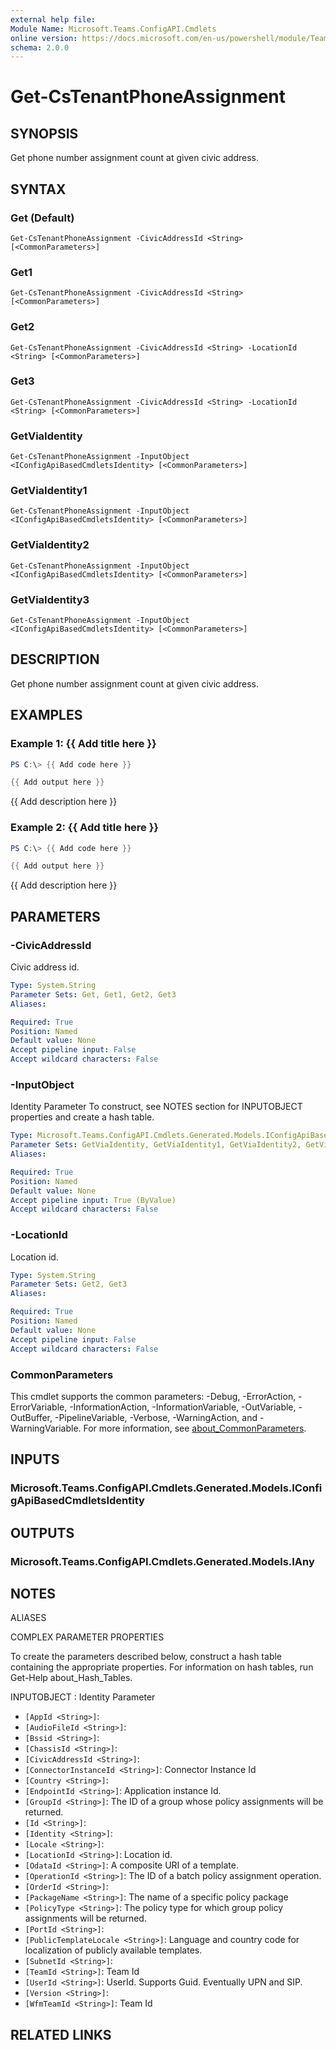 ```yaml
---
external help file:
Module Name: Microsoft.Teams.ConfigAPI.Cmdlets
online version: https://docs.microsoft.com/en-us/powershell/module/Teams/get-cstenantphoneassignment
schema: 2.0.0
---
```


# Get-CsTenantPhoneAssignment

## SYNOPSIS
Get phone number assignment count at given civic address.

## SYNTAX

### Get (Default)
```
Get-CsTenantPhoneAssignment -CivicAddressId <String> [<CommonParameters>]
```

### Get1
```
Get-CsTenantPhoneAssignment -CivicAddressId <String> [<CommonParameters>]
```

### Get2
```
Get-CsTenantPhoneAssignment -CivicAddressId <String> -LocationId <String> [<CommonParameters>]
```

### Get3
```
Get-CsTenantPhoneAssignment -CivicAddressId <String> -LocationId <String> [<CommonParameters>]
```

### GetViaIdentity
```
Get-CsTenantPhoneAssignment -InputObject <IConfigApiBasedCmdletsIdentity> [<CommonParameters>]
```

### GetViaIdentity1
```
Get-CsTenantPhoneAssignment -InputObject <IConfigApiBasedCmdletsIdentity> [<CommonParameters>]
```

### GetViaIdentity2
```
Get-CsTenantPhoneAssignment -InputObject <IConfigApiBasedCmdletsIdentity> [<CommonParameters>]
```

### GetViaIdentity3
```
Get-CsTenantPhoneAssignment -InputObject <IConfigApiBasedCmdletsIdentity> [<CommonParameters>]
```

## DESCRIPTION
Get phone number assignment count at given civic address.

## EXAMPLES

### Example 1: {{ Add title here }}
```powershell
PS C:\> {{ Add code here }}

{{ Add output here }}
```

{{ Add description here }}

### Example 2: {{ Add title here }}
```powershell
PS C:\> {{ Add code here }}

{{ Add output here }}
```

{{ Add description here }}

## PARAMETERS

### -CivicAddressId
Civic address id.

```yaml
Type: System.String
Parameter Sets: Get, Get1, Get2, Get3
Aliases:

Required: True
Position: Named
Default value: None
Accept pipeline input: False
Accept wildcard characters: False
```

### -InputObject
Identity Parameter
To construct, see NOTES section for INPUTOBJECT properties and create a hash table.

```yaml
Type: Microsoft.Teams.ConfigAPI.Cmdlets.Generated.Models.IConfigApiBasedCmdletsIdentity
Parameter Sets: GetViaIdentity, GetViaIdentity1, GetViaIdentity2, GetViaIdentity3
Aliases:

Required: True
Position: Named
Default value: None
Accept pipeline input: True (ByValue)
Accept wildcard characters: False
```

### -LocationId
Location id.

```yaml
Type: System.String
Parameter Sets: Get2, Get3
Aliases:

Required: True
Position: Named
Default value: None
Accept pipeline input: False
Accept wildcard characters: False
```

### CommonParameters
This cmdlet supports the common parameters: -Debug, -ErrorAction, -ErrorVariable, -InformationAction, -InformationVariable, -OutVariable, -OutBuffer, -PipelineVariable, -Verbose, -WarningAction, and -WarningVariable. For more information, see [about_CommonParameters](http://go.microsoft.com/fwlink/?LinkID=113216).

## INPUTS

### Microsoft.Teams.ConfigAPI.Cmdlets.Generated.Models.IConfigApiBasedCmdletsIdentity

## OUTPUTS

### Microsoft.Teams.ConfigAPI.Cmdlets.Generated.Models.IAny

## NOTES

ALIASES

COMPLEX PARAMETER PROPERTIES

To create the parameters described below, construct a hash table containing the appropriate properties. For information on hash tables, run Get-Help about_Hash_Tables.


INPUTOBJECT <IConfigApiBasedCmdletsIdentity>: Identity Parameter
  - `[AppId <String>]`: 
  - `[AudioFileId <String>]`: 
  - `[Bssid <String>]`: 
  - `[ChassisId <String>]`: 
  - `[CivicAddressId <String>]`: 
  - `[ConnectorInstanceId <String>]`: Connector Instance Id
  - `[Country <String>]`: 
  - `[EndpointId <String>]`: Application instance Id.
  - `[GroupId <String>]`: The ID of a group whose policy assignments will be returned.
  - `[Id <String>]`: 
  - `[Identity <String>]`: 
  - `[Locale <String>]`: 
  - `[LocationId <String>]`: Location id.
  - `[OdataId <String>]`: A composite URI of a template.
  - `[OperationId <String>]`: The ID of a batch policy assignment operation.
  - `[OrderId <String>]`: 
  - `[PackageName <String>]`: The name of a specific policy package
  - `[PolicyType <String>]`: The policy type for which group policy assignments will be returned.
  - `[PortId <String>]`: 
  - `[PublicTemplateLocale <String>]`: Language and country code for localization of publicly available templates.
  - `[SubnetId <String>]`: 
  - `[TeamId <String>]`: Team Id
  - `[UserId <String>]`: UserId. Supports Guid. Eventually UPN and SIP.
  - `[Version <String>]`: 
  - `[WfmTeamId <String>]`: Team Id

## RELATED LINKS

